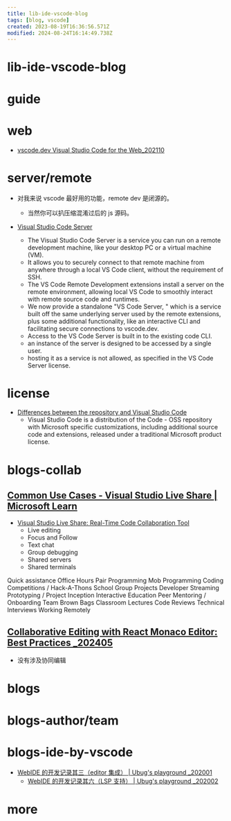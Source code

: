 ```yaml
---
title: lib-ide-vscode-blog
tags: [blog, vscode]
created: 2023-08-19T16:36:56.571Z
modified: 2024-08-24T16:14:49.738Z
---
```


# lib-ide-vscode-blog

# guide

# web
- [vscode.dev Visual Studio Code for the Web_202110](https://code.visualstudio.com/blogs/2021/10/20/vscode-dev)
# server/remote
- 对我来说 vscode 最好用的功能，remote dev 是闭源的。
  - 当然你可以扒压缩混淆过后的 js 源码。

- [Visual Studio Code Server](https://code.visualstudio.com/docs/remote/vscode-server)
  - The Visual Studio Code Server is a service you can run on a remote development machine, like your desktop PC or a virtual machine (VM).
  - It allows you to securely connect to that remote machine from anywhere through a local VS Code client, without the requirement of SSH.
  - The VS Code Remote Development extensions install a server on the remote environment, allowing local VS Code to smoothly interact with remote source code and runtimes.
  - We now provide a standalone "VS Code Server, " which is a service built off the same underlying server used by the remote extensions, plus some additional functionality, like an interactive CLI and facilitating secure connections to vscode.dev.
  - Access to the VS Code Server is built in to the existing code CLI.
  - an instance of the server is designed to be accessed by a single user.
  - hosting it as a service is not allowed, as specified in the VS Code Server license.
# license
- [Differences between the repository and Visual Studio Code](https://github.com/microsoft/vscode/wiki/Differences-between-the-repository-and-Visual-Studio-Code)
  - Visual Studio Code is a distribution of the Code - OSS repository with Microsoft specific customizations, including additional source code and extensions, released under a traditional Microsoft product license.
# blogs-collab

## [Common Use Cases - Visual Studio Live Share | Microsoft Learn](https://learn.microsoft.com/en-us/visualstudio/liveshare/reference/use-cases)

- [Visual Studio Live Share: Real-Time Code Collaboration Tool](https://visualstudio.microsoft.com/services/live-share/)
  - Live editing
  - Focus and Follow
  - Text chat
  - Group debugging
  - Shared servers
  - Shared terminals

Quick assistance
  Office Hours
Pair Programming
  Mob Programming
  Coding Competitions / Hack-A-Thons
  School Group Projects
  Developer Streaming
  Prototyping / Project Inception
Interactive Education
  Peer Mentoring / Onboarding
  Team Brown Bags
  Classroom Lectures
Code Reviews
Technical Interviews
Working Remotely

## [Collaborative Editing with React Monaco Editor: Best Practices _202405](https://www.dhiwise.com/post/collaborative-editing-with-react-monaco-editor)

- 没有涉及协同编辑
# blogs

# blogs-author/team

# blogs-ide-by-vscode

- [WebIDE 的开发记录其三（editor 集成） | Ubug's playground _202001](https://ubug.io/blog/workpad-part-3)
  - [WebIDE 的开发记录其六（LSP 支持） | Ubug's playground _202002](https://ubug.io/blog/workpad-part-6)

# more
